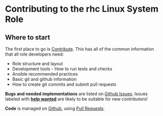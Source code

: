 Contributing to the rhc Linux System Role
=========================================

Where to start
--------------

The first place to go is [Contribute](https://linux-system-roles.github.io/contribute.html).
This has all of the common information that all role developers need:

* Role structure and layout
* Development tools - How to run tests and checks
* Ansible recommended practices
* Basic git and github information
* How to create git commits and submit pull requests

**Bugs and needed implementations** are listed on
[Github Issues](https://github.com/fedora.linux_system_roles.rhc/issues).
Issues labeled with
[**help wanted**](https://github.com/fedora.linux_system_roles.rhc/issues?q=is%3Aissue+is%3Aopen+label%3A%22help+wanted%22)
are likely to be suitable for new contributors!

**Code** is managed on [Github](https://github.com/fedora.linux_system_roles.rhc), using
[Pull Requests](https://help.github.com/en/github/collaborating-with-issues-and-pull-requests/about-pull-requests).

